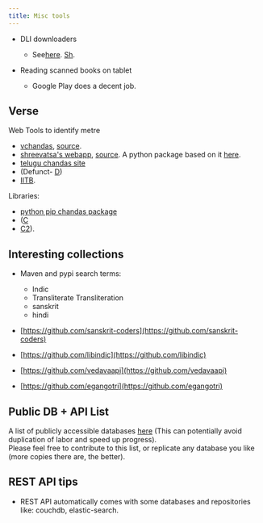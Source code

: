 ```yaml
---
title: Misc tools
---
```


- DLI downloaders
    
    - See[here](http://sanskritdocuments.org/scannedbooks/). [Sh](https://github.com/sanskrit-coders/DLI-tools).

- Reading scanned books on tablet
    - Google Play does a decent job.

## Verse

Web Tools to identify metre

- [vchandas](https://vchandas.netlify.app/), [source](https://github.com/vipranarayan14/vchandas).
- [shreevatsa's webapp](http://sanskritmetres.appspot.com/), [source](https://github.com/shreevatsa/sanskrit/). A python package based on it [here](https://github.com/sanskrit-coders/chandas). 
- [telugu chandas site](http://chandam.apphb.com/?chandam)
- (Defunct- [D](http://sanskrit.sai.uni-heidelberg.de/Chanda/HTML/list_all.html))
- [IITB](http://www.cfilt.iitb.ac.in/mitweb/). 

Libraries: 

- [python pip chandas package](https://github.com/sanskrit-coders/chandas)
- ([C](http://sktutils.com/metricAnalyzerAction.do)
- [C2](http://code.google.com/p/sktutilities/)).



## Interesting collections

- Maven and pypi search terms:

    - Indic
    - Transliterate Transliteration
    - sanskrit
    - hindi

- [https://github.com/sanskrit-coders](https://github.com/sanskrit-coders)
- [https://github.com/libindic](https://github.com/libindic)
- [https://github.com/vedavaapi](https://github.com/vedavaapi)
- [https://github.com/egangotri](https://github.com/egangotri)


## Public DB + API List

A list of publicly accessible databases [here](https://docs.google.com/spreadsheets/d/1krZemR8Khm0-6kQAtAY8De21VI6ipI-1l7ldNcKWXvA/edit#gid=0) (This can potentially avoid duplication of labor and speed up progress).​   
Please feel free to contribute to this list, or replicate any database you like (more copies there are, the better).

## REST API tips

- REST API automatically comes with some databases and repositories like: couchdb, elastic-search.